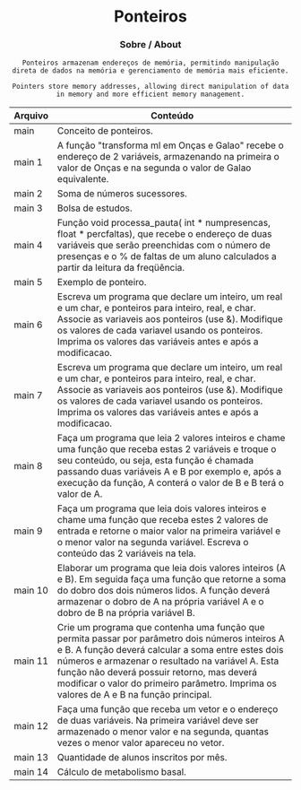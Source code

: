 <div align="center">
<h1>Ponteiros</h1>

<h3>Sobre / About</h3>

`Ponteiros armazenam endereços de memória, permitindo manipulação direta de dados na memória e gerenciamento de memória mais eficiente.`

`Pointers store memory addresses, allowing direct manipulation of data in memory and more efficient memory management.`
</div>

Arquivo | Conteúdo
--------|-----------
main | Conceito de ponteiros. <br>
main 1 | A função "transforma ml em Onças e Galao" recebe o endereço de 2 variáveis, armazenando na primeira o valor de Onças e na segunda o valor de Galao equivalente. <br>
main 2 | Soma de números sucessores. <br>
main 3 | Bolsa de estudos. <br>
main 4 | Função  void  processa_pauta( int * numpresencas, float * percfaltas), que recebe o endereço de duas variáveis que serão preenchidas com o número de presenças e o % de faltas de um aluno calculados a partir da leitura  da freqüência. <br>
main 5 | Exemplo de ponteiro. <br>
main 6 | Escreva um programa que declare um inteiro, um real e um char, e ponteiros para inteiro, real, e char. Associe as variaveis aos ponteiros (use &). Modifique os valores de cada variavel usando os ponteiros. Imprima os valores das variáveis antes e após a modificacao. <br>
main 7 | Escreva um programa que declare um inteiro, um real e um char, e ponteiros para inteiro, real, e char. Associe as variaveis aos ponteiros (use &). Modifique os valores de cada variavel usando os ponteiros. Imprima os valores das variáveis antes e após a modificacao.<br>
main 8 | Faça um programa que leia 2 valores inteiros e chame uma função que receba estas 2 variáveis e troque o seu conteúdo, ou seja, esta função é chamada passando duas variáveis A e B por exemplo e, após a execução da função, A conterá o valor de B e B terá o valor de A. <br>
main 9 | Faça um programa que leia dois valores inteiros e chame uma função que receba estes 2 valores de entrada e retorne o maior valor na primeira variável e o menor valor na segunda variável. Escreva o conteúdo das 2 variáveis na tela. <br>
main 10 | Elaborar um programa que leia dois valores inteiros (A e B). Em seguida faça uma função que retorne a soma do dobro dos dois números lidos. A função deverá armazenar o dobro de A na própria variável A e o dobro de B na própria variável B. <br>
main 11 | Crie um programa que contenha uma função que permita passar por parâmetro dois  números inteiros A e B. A função deverá calcular a soma entre estes dois números e armazenar o resultado na variável A. Esta função não deverá possuir retorno, mas deverá modificar o valor do primeiro parâmetro. Imprima os valores de A e B na função principal. <br>
main 12 | Faça uma função que receba um vetor e o endereço de duas variáveis. Na primeira variável deve ser armazenado o menor valor e na segunda, quantas vezes o menor valor apareceu no vetor. <br>
main 13 | Quantidade de alunos inscritos por mês. <br>
main 14 | Cálculo de metabolismo basal.
